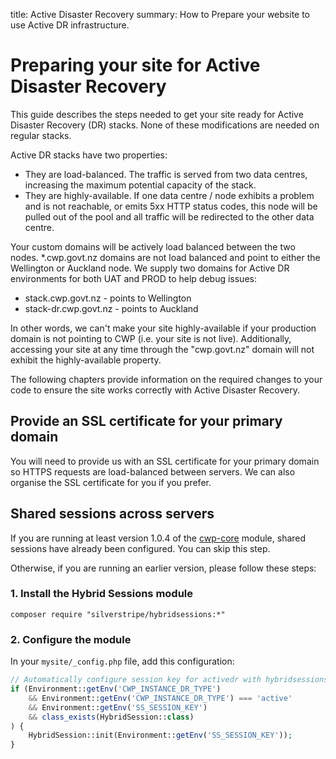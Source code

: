 title: Active Disaster Recovery
summary: How to Prepare your website to use Active DR infrastructure.

# Preparing your site for Active Disaster Recovery

This guide describes the steps needed to get your site ready for Active Disaster Recovery (DR) stacks. None of these
modifications are needed on regular stacks.

Active DR stacks have two properties:

 * They are load-balanced. The traffic is served from two data centres, increasing the maximum potential capacity of the
 stack.
 * They are highly-available. If one data centre / node exhibits a problem and is not reachable, or emits 5xx HTTP status
 codes, this node will be pulled out of the pool and all traffic will be redirected to the other data centre.


Your custom domains will be actively load balanced between the two nodes. *.cwp.govt.nz domains are not load balanced and point to either the Wellington or Auckland node. We supply two domains for Active DR environments for both UAT and PROD to help debug issues:
 * stack.cwp.govt.nz - points to Wellington
 * stack-dr.cwp.govt.nz - points to Auckland


<div class="alert alert-warning" markdown='1'>
In other words, we can't make your site highly-available if your production domain is not pointing to CWP (i.e. your
site is not live).  Additionally, accessing your site at any time through the "cwp.govt.nz" domain will not exhibit the
highly-available property.
</div>

The following chapters provide information on the required changes to your code to ensure the site works correctly with
Active Disaster Recovery.

## Provide an SSL certificate for your primary domain

You will need to provide us with an SSL certificate for your primary domain so HTTPS requests
are load-balanced between servers. We can also organise the SSL certificate for you if you prefer.

## Shared sessions across servers

If you are running at least version 1.0.4 of the [cwp-core](https://github.com/silverstripe/cwp-core) module, shared
sessions have already been configured. You can skip this step.

Otherwise, if you are running an earlier version, please follow these steps:

### 1. Install the Hybrid Sessions module

```
composer require "silverstripe/hybridsessions:*"
```

### 2. Configure the module

In your `mysite/_config.php` file, add this configuration:

```php
// Automatically configure session key for activedr with hybridsessions module
if (Environment::getEnv('CWP_INSTANCE_DR_TYPE')
    && Environment::getEnv('CWP_INSTANCE_DR_TYPE') === 'active'
    && Environment::getEnv('SS_SESSION_KEY')
    && class_exists(HybridSession::class)
) {
    HybridSession::init(Environment::getEnv('SS_SESSION_KEY'));
}
```
